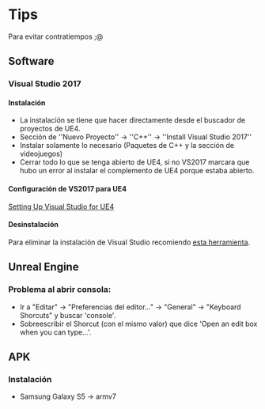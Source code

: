 # Tips

Para evitar contratiempos ;@

## Software

### Visual Studio 2017

#### Instalación

- La instalación se tiene que hacer directamente desde el buscador de proyectos de UE4.
 - Sección de ''Nuevo Proyecto'' -> ''C++'' -> ''Install Visual Studio 2017''
- Instalar solamente lo necesario (Paquetes de C++ y la sección de videojuegos)
- Cerrar todo lo que se tenga abierto de UE4, si no VS2017 marcara que hubo un error al instalar el complemento de UE4 porque estaba abierto.

#### Configuración de VS2017 para UE4

[Setting Up Visual Studio for UE4](https://docs.unrealengine.com/latest/INT/Programming/Development/VisualStudioSetup/index.html)

#### Desinstalación

Para eliminar la instalación de Visual Studio recomiendo [esta herramienta](https://github.com/Microsoft/VisualStudioUninstaller).

## Unreal Engine

### Problema al abrir consola:

- Ir a "Editar" -> "Preferencias del editor..." -> "General" -> "Keyboard Shorcuts" y buscar 'console'.
- Sobreescribir el Shorcut (con el mismo valor) que dice 'Open an edit box when you can type...'.

## APK

### Instalación

- Samsung Galaxy S5 -> armv7